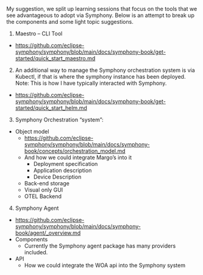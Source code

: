 My suggestion, we split up learning sessions that focus on the tools that we see advantageous to adopt via Symphony. Below is an attempt to break up the components and some light topic suggestions.

1. Maestro – CLI Tool

- https://github.com/eclipse-symphony/symphony/blob/main/docs/symphony-book/get-started/quick_start_maestro.md

2. An additional way to manage the Symphony orchestration system is via Kubectl, if that is where the symphony instance has been deployed. Note: This is how I have typically interacted with Symphony.

- https://github.com/eclipse-symphony/symphony/blob/main/docs/symphony-book/get-started/quick_start_helm.md

3. Symphony Orchestration “system”:
- Object model
  - https://github.com/eclipse-symphony/symphony/blob/main/docs/symphony-book/concepts/orchestration_model.md
  - And how we could integrate Margo’s into it
    - Deployment specification
    - Application description
    - Device Description
  - Back-end storage
  - Visual only GUI
  - OTEL Backend

4. Symphony Agent
- https://github.com/eclipse-symphony/symphony/blob/main/docs/symphony-book/agent/_overview.md
- Components
    - Currently the Symphony agent package has many providers included.
- API
    - How we could integrate the WOA api into the Symphony system
